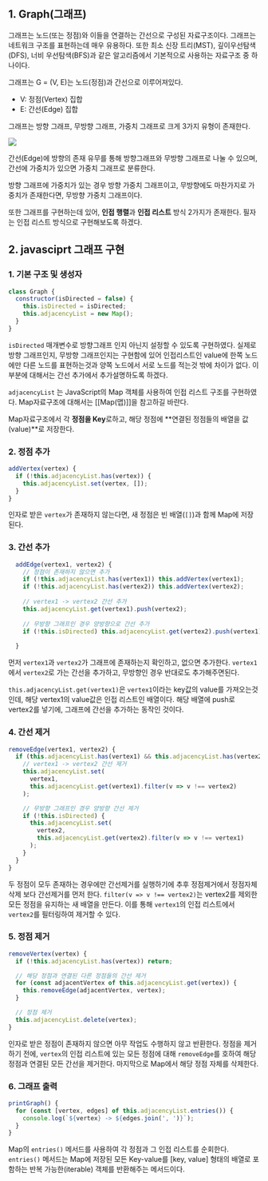 
## 1. Graph(그래프)

그래프는 노드(또는 정점)와 이들을 연결하는 간선으로 구성된 자료구조이다. 그래프는 네트워크 구조를 표현하는데 매우 유용하다. 또한 최소 신장 트리(MST), 깊이우선탐색(DFS), 너비 우선탐색(BFS)과 같은 알고리즘에서 기본적으로 사용하는 자료구조 중 하나이다.

그래프는 G = (V, E)는 노드(정점)과 간선으로 이루어져있다.

- V: 정점(Vertex) 집합
- E: 간선(Edge) 집합


그래프는 방향 그래프, 무방향 그래프, 가중치 그래프로 크게 3가지 유형이 존재한다.

![](https://i.imgur.com/OgAvjj1.png)

간선(Edge)에 방향의 존재 유무를 통해 방향그래프와 무방향 그래프로 나눌 수 있으며, 간선에 가중치가 있으면 가중치 그래프로 분류한다.

방향 그래프에 가중치가 있는 경우 방향 가중치 그래프이고, 무방향에도 마찬가지로 가중치가 존재한다면, 무방향 가중치 그래프이다. 


또한 그래프를 구현하는데 있어, **인접 행렬**과 **인접 리스트** 방식 2가지가 존재한다.
필자는 인접 리스트 방식으로 구현해보도록 하겠다. 


## 2. javasciprt 그래프 구현

### 1. 기본 구조 및 생성자

```js
class Graph {
  constructor(isDirected = false) {
    this.isDirected = isDirected;
    this.adjacencyList = new Map();
  }
}
```

`isDirected` 매개변수로 방향그래프 인지 아닌지 설정할 수 있도록 구현하였다.
실제로 방향 그래프인지, 무방향 그래프인지는 구현함에 있어 인접리스트인 value에 한쪽 노드에만 다른 노드를 표현하는것과 양쪽 노드에서 서로 노드를 적는것 밖에 차이가 없다.
이부분에 대해서는 간선 추가에서 추가설명하도록 하겠다. 

`adjacencyList` 는 JavaScript의 Map 객체를 사용하여 인접 리스트 구조를 구현하였다.
Map자료구조에 대해서는 [[Map(맵)]]을 참고하길 바란다.

Map자료구조에서 각 **정점을 Key**로하고, 해당 정점에 **연결된 정점들의 배열을 값(value)**로 저장한다. 

### 2. 정점 추가

```js
addVertex(vertex) {
  if (!this.adjacencyList.has(vertex)) {
    this.adjacencyList.set(vertex, []);
  }
}
```

인자로 받은 `vertex`가 존재하지 않는다면, 새 정점은 빈 배열(`[]`)과 함께 Map에 저장된다.

### 3. 간선 추가
```js
  addEdge(vertex1, vertex2) {
	// 정점이 존재하지 않으면 추가
    if (!this.adjacencyList.has(vertex1)) this.addVertex(vertex1);
    if (!this.adjacencyList.has(vertex2)) this.addVertex(vertex2);
	
	// vertex1 -> vertex2 간선 추가
    this.adjacencyList.get(vertex1).push(vertex2);
	
	// 무방향 그래프인 경우 양방향으로 간선 추가
    if (!this.isDirected) this.adjacencyList.get(vertex2).push(vertex1);
    
  }
```

먼저 `vertex1`과 `vertex2`가 그래프에 존재하는지 확인하고, 없으면 추가한다.
`vertex1`에서 `vertex2`로 가는 간선을 추가하고, 무방향인 경우 반대로도 추가해주면된다.

`this.adjacencyList.get(vertex1)`은 `vertex1`이라는 key값의 value를 가져오는것인데, 해당 vertex1의 value값은 인접 리스트인 배열이다. 해당 배열에 push로 vertex2를 넣기에, 그래프에 간선을 추가하는 동작인 것이다. 
 
### 4. 간선 제거 

```js
removeEdge(vertex1, vertex2) {
  if (this.adjacencyList.has(vertex1) && this.adjacencyList.has(vertex2)) {
    // vertex1 -> vertex2 간선 제거
    this.adjacencyList.set(
      vertex1, 
      this.adjacencyList.get(vertex1).filter(v => v !== vertex2)
    );

    // 무방향 그래프인 경우 양방향 간선 제거
    if (!this.isDirected) {
      this.adjacencyList.set(
        vertex2, 
        this.adjacencyList.get(vertex2).filter(v => v !== vertex1)
      );
    }
  }
}
```

두 정점이 모두 존재하는 경우에만 간선제거를 실행하기에 추후 정점제거에서 정점자체 삭제 보다 간선제거를 먼저 한다.
`filter(v => v !== vertex2)`는 vertex2를 제외한 모든 정점을 유지하는 새 배열을 만든다.
이를 통해 `vertex1`의 인접 리스트에서 `vertex2`를 필터링하여 제거할 수 있다. 

### 5. 정점 제거

```js
removeVertex(vertex) {
  if (!this.adjacencyList.has(vertex)) return;

  // 해당 정점과 연결된 다른 정점들의 간선 제거
  for (const adjacentVertex of this.adjacencyList.get(vertex)) {
    this.removeEdge(adjacentVertex, vertex);
  }

  // 정점 제거
  this.adjacencyList.delete(vertex);
}
```

인자로 받은 정점이 존재하지 않으면 아무 작업도 수행하지 않고 반환한다.
정점을 제거하기 전에, `vertex`의 인접 리스트에 있는 모든 정점에 대해 `removeEdge`를 호하여 해당 정점과 연결된 모든 간선을 제거한다. 마지막으로 Map에서 해당 정점 자체를 삭제한다.

### 6. 그래프 출력
```js
printGraph() {
  for (const [vertex, edges] of this.adjacencyList.entries()) {
    console.log(`${vertex} -> ${edges.join(', ')}`);
  }
}
```

Map의 `entries()` 메서드를 사용하여 각 정점과 그 인접 리스트를 순회한다. 
`entries()` 메서드는 Map에 저장된 모든 Key-value를 [key, value] 형태의 배열로 포함하는 반복 가능한(iterable) 객체를 반환해주는 메서드이다. 
